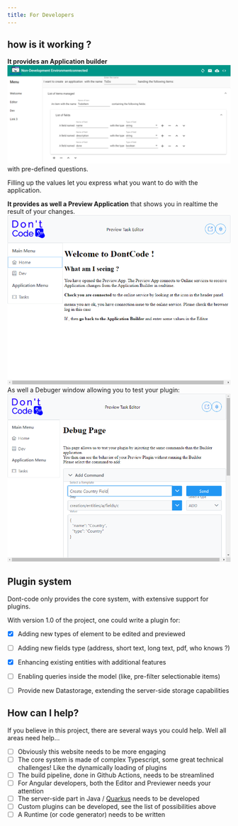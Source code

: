 ```yaml
---
title: For Developers
---
```


## how is it working ?
**It provides an Application builder**
![Image](/assets/Application%20Builder.png)
with pre-defined questions.

Filling up the values let you express what you want to do with the application.


**It provides as well a Preview Application**
that shows you in realtime the result of your changes.
![Previewer](/assets/Preview.png)
As well a Debuger window allowing you to test your plugin:
![Previewer Debug](/assets/Previewer%20with%20debug%20page.png)
## Plugin system
Dont-code only provides the core system, with extensive support for plugins.

With version 1.0 of the project, one could write a plugin for:
- [x] Adding new types of element to be edited and previewed
- [ ] Adding new fields type (address, short text, long text, pdf, who knows ?)
- [x] Enhancing existing entities with additional features
- [ ] Enabling queries inside the model (like, pre-filter selectionable items)
- [ ] Provide new Datastorage, extending the server-side storage capabilities


## How can I help?
If you believe in this project, there are several ways you could help.
Well all areas need help... 

- [ ] Obviously this website needs to be more engaging
- [ ] The core system is made of complex Typescript, some great technical challenges! Like the dynamically loading of plugins
- [ ] The build pipeline, done in Github Actions, needs to be streamlined
- [ ] For Angular developers, both the Editor and Previewer needs your attention
- [ ] The server-side part in Java / [Quarkus](https://quarkus.io) needs to be developed
- [ ] Custom plugins can be developed, see the list of possibilities above
- [ ] A Runtime (or code generator) needs to be written